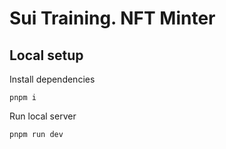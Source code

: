 # Sui Training. NFT Minter

## Local setup

Install dependencies

```shell
pnpm i
```

Run local server

```shell
pnpm run dev
```
